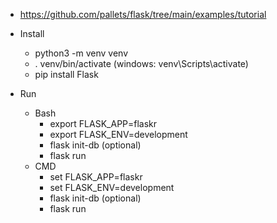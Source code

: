 - https://github.com/pallets/flask/tree/main/examples/tutorial
- Install
    - python3 -m venv venv
    - . venv/bin/activate (windows: venv\Scripts\activate)
    - pip install Flask


- Run
    - Bash
        - export FLASK_APP=flaskr
        - export FLASK_ENV=development
        - flask init-db (optional)
        - flask run
    - CMD
        - set FLASK_APP=flaskr
        - set FLASK_ENV=development
        - flask init-db (optional)
        - flask run

